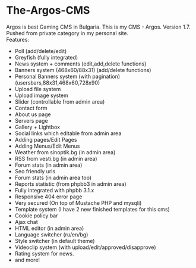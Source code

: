 # The-Argos-CMS
Argos is best Gaming CMS in Bulgaria.
This is my CMS - Argos. Version 1.7. Pushed from private category in my personal site.<br/>
Features:<br/>
- Poll (add/delete/edit)
- Greyfish (fully integrated)
- News system + comments (edit,add,delete functions)
- Banners system (468x60/88x31) (add/delete functions)
- Personal Banners system (with pagination) (usersbars,88x31,468x60,728x90)
- Upload file system 
- Upload image system
- Slider (controllable from admin area)
- Contact form
- About us page
- Servers page
- Gallery + Lightbox
- Social links which editable from admin area
- Adding pages/Edit Pages
- Adding Menus/Edit Menus
- Weather from sinoptik.bg (in admin area)
- RSS from vesti.bg (in admin area)
- Forum stats (in admin area)
- Seo friendly urls
- Forum stats (in admin area too)
- Reports statistic (from phpbb3 in admin area)
- Fully integrated with phpbb 3.1.x
- Responsive 404 error page
- Very secured (On top of Mustache PHP and mysqli)
- Template system (I have 2 new finished templates for this cms)
- Cookie policy bar
- Ajax chat
- HTML editor (in admin area)
- Language switcher (ru/en/bg)
- Style switcher (in default theme)
- Videoclip system (with upload/edit/approved/disapprove)
- Rating system for news.
- and more!
